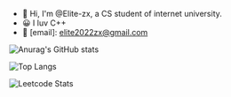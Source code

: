 - 👋 Hi, I'm @Elite-zx, a CS student of internet university.
- 😀 I luv C++
- 📧 [email]: elite2022zx@gmail.com

![Anurag's GitHub stats](https://github-readme-stats.vercel.app/api?username=Elite-zx&theme=midnight-purple&show_icons=true)

![Top Langs](https://github-readme-stats.vercel.app/api/top-langs/?username=Elite-zx&layout=compact&hide=javascript,html,css&langs_count=3)

![Leetcode Stats](https://leetcard.jacoblin.cool/leetcode?site=cn/jacoblincool?font=Dancing_Script/JacobLinCool?theme=unicorn/elite_zx)
